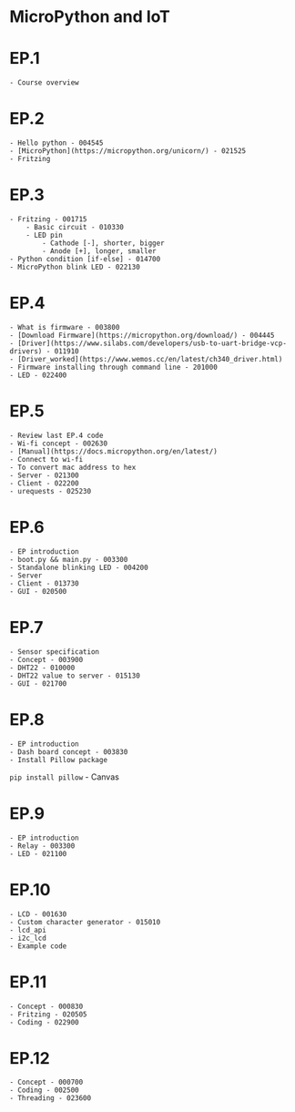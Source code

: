 # MicroPython and IoT
# EP.1
    - Course overview
# EP.2
    - Hello python - 004545
    - [MicroPython](https://micropython.org/unicorn/) - 021525
    - Fritzing
# EP.3
    - Fritzing - 001715 
        - Basic circuit - 010330
        - LED pin
            - Cathode [-], shorter, bigger
            - Anode [+], longer, smaller
    - Python condition [if-else] - 014700
    - MicroPython blink LED - 022130
# EP.4
    - What is firmware - 003800
    - [Download Firmware](https://micropython.org/download/) - 004445
    - [Driver](https://www.silabs.com/developers/usb-to-uart-bridge-vcp-drivers) - 011910
    - [Driver_worked](https://www.wemos.cc/en/latest/ch340_driver.html)
    - Firmware installing through command line - 201000
    - LED - 022400
# EP.5
    - Review last EP.4 code
    - Wi-fi concept - 002630
    - [Manual](https://docs.micropython.org/en/latest/)
    - Connect to wi-fi
    - To convert mac address to hex
    - Server - 021300
    - Client - 022200
    - urequests - 025230
# EP.6
    - EP introduction
    - boot.py && main.py - 003300
    - Standalone blinking LED - 004200
    - Server
    - Client - 013730
    - GUI - 020500
# EP.7
    - Sensor specification
    - Concept - 003900
    - DHT22 - 010000
    - DHT22 value to server - 015130
    - GUI - 021700
# EP.8
    - EP introduction
    - Dash board concept - 003830
    - Install Pillow package
`pip install pillow`
    - Canvas
# EP.9
    - EP introduction
    - Relay - 003300
    - LED - 021100
# EP.10
    - LCD - 001630
    - Custom character generator - 015010
    - lcd_api
    - i2c_lcd
    - Example code
# EP.11
    - Concept - 000830
    - Fritzing - 020505
    - Coding - 022900
# EP.12
    - Concept - 000700
    - Coding - 002500
    - Threading - 023600